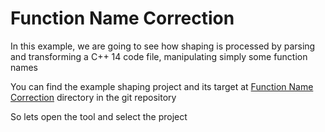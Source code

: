# Function Name Correction

In this example, we are going to see how shaping is processed by parsing and transforming
a C++ 14 code file, manipulating simply some function names

You can find the example shaping project and its target at [Function Name Correction](https://github.com/OriDevTeam/CodeShaper/tree/main/Examples/CPP14/Function%20Name%20Correction)
directory in the git repository


So lets open the tool and select the project
